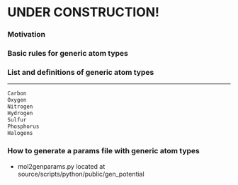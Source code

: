 # UNDER CONSTRUCTION!

### Motivation

### Basic rules for generic atom types


### List and definitions of generic atom types

-------------------------------------

```html
Carbon
Oxygen
Nitrogen
Hydrogen
Sulfur
Phosphorus
Halogens
```

### How to generate a params file with generic atom types
* mol2genparams.py
located at source/scripts/python/public/gen_potential